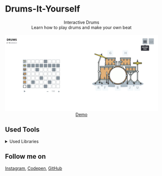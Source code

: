 # Drums-It-Yourself
<p align="center">
Interactive Drums<br>
Learn how to play drums and make your own beat
<br>
<br>        
<a href="https://houssemlachtar.github.io/Drums-It-Yourself/">
        <img alt="DrumsItYourself.com" src="./img/DrumsItYourself.com.jpg" />
    </a>
<br>
<a href="https://houssemlachtar.github.io/Drums-It-Yourself/">
        Demo
    </a>
</p>

## Used Tools

<details>
  <summary>Used Libraries</summary>
  
<!--START_SECTION:activity-->
1. [JQuery](https://jquery.com).
2. [Font Awesome](https://fontawesome.com).
3. [Adobe Illustrator](https://www.adobe.com): to sketch to drums.        

</details>


## Follow me on

[Instagram](https://www.instagram.com/houssem_lachtar/), [Codepen](https://codepen.io/houssem-lachtar), [GitHub](https://github.com/houssemlachtar)
